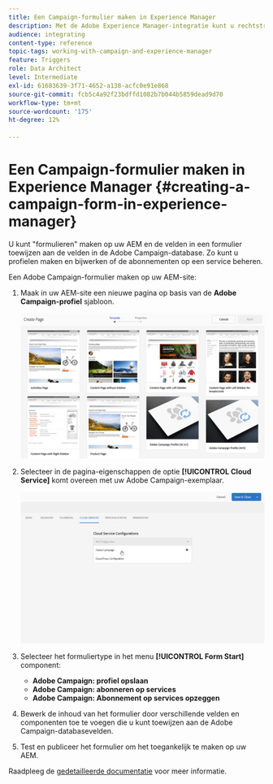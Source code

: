 ```yaml
---
title: Een Campaign-formulier maken in Experience Manager
description: Met de Adobe Experience Manager-integratie kunt u rechtstreeks in AEM formulieren maken om profielen te maken en bij te werken of abonnementen te beheren.
audience: integrating
content-type: reference
topic-tags: working-with-campaign-and-experience-manager
feature: Triggers
role: Data Architect
level: Intermediate
exl-id: 61683639-3f71-4652-a138-acfc0e91e868
source-git-commit: fcb5c4a92f23bdffd1082b7b044b5859dead9d70
workflow-type: tm+mt
source-wordcount: '175'
ht-degree: 12%

---
```


# Een Campaign-formulier maken in Experience Manager {#creating-a-campaign-form-in-experience-manager}

U kunt &quot;formulieren&quot; maken op uw AEM en de velden in een formulier toewijzen aan de velden in de Adobe Campaign-database. Zo kunt u profielen maken en bijwerken of de abonnementen op een service beheren.

Een Adobe Campaign-formulier maken op uw AEM-site:

1. Maak in uw AEM-site een nieuwe pagina op basis van de **Adobe Campaign-profiel** sjabloon.

   ![](assets/aem_content_forms.png)

1. Selecteer in de pagina-eigenschappen de optie **[!UICONTROL Cloud Service]** komt overeen met uw Adobe Campaign-exemplaar.

   ![](assets/aem_content_forms_2.png)

1. Selecteer het formuliertype in het menu **[!UICONTROL Form Start]** component:

   * **Adobe Campaign: profiel opslaan**
   * **Adobe Campaign: abonneren op services**
   * **Adobe Campaign: Abonnement op services opzeggen**

1. Bewerk de inhoud van het formulier door verschillende velden en componenten toe te voegen die u kunt toewijzen aan de Adobe Campaign-databasevelden.
1. Test en publiceer het formulier om het toegankelijk te maken op uw AEM.

Raadpleeg de [gedetailleerde documentatie](https://experienceleague.adobe.com/docs/experience-manager-65/authoring/aem-adobe-campaign/adobe-campaign-forms.html) voor meer informatie.
